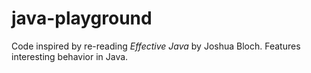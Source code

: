 java-playground
===============

Code inspired by re-reading *Effective Java* by Joshua Bloch. Features interesting
behavior in Java.
